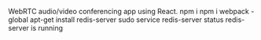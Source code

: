 WebRTC audio/video conferencing app using React.
npm i
npm i webpack -global
apt-get install redis-server
sudo service redis-server status redis-server is running